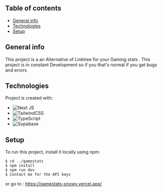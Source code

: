 ## Table of contents
* [General info](#general-info)
* [Technologies](#technologies)
* [Setup](#setup)

## General info
This project is a an Alternative of Linktree for your Gaming stats .
This project is in constant Development so if you that's normal if you get bugs and errors
	
## Technologies
Project is created with:
* ![Next JS](https://img.shields.io/badge/Next-black?style=for-the-badge&logo=next.js&logoColor=white)
* ![TailwindCSS](https://img.shields.io/badge/tailwindcss-%2338B2AC.svg?style=for-the-badge&logo=tailwind-css&logoColor=white)
* ![TypeScript](https://img.shields.io/badge/typescript-%23007ACC.svg?style=for-the-badge&logo=typescript&logoColor=white)
* ![Supabase](https://img.shields.io/badge/Supabase-3ECF8E?style=for-the-badge&logo=supabase&logoColor=white)
	
## Setup
To run this project, install it locally using npm:

```
$ cd ../gamestats
$ npm install
$ npm run dev
$ Contact me for the API keys
```
or go to :
https://gamestats-snowy.vercel.app/
